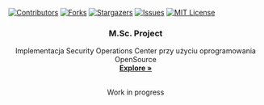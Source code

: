 [![Contributors][contributors-shield]][contributors-url]
[![Forks][forks-shield]][forks-url]
[![Stargazers][stars-shield]][stars-url]
[![Issues][issues-shield]][issues-url]
[![MIT License][license-shield]][license-url]
<br />
<p align="center">
  <h3 align="center">M.Sc. Project</h3>

  <p align="center">
    Implementacja Security Operations Center przy użyciu oprogramowania OpenSource
    <br />
    <a href="https://github.com/egrzeszczak/m.sc.project"><strong>Explore »</strong></a>
    <br />
    <br />
  </p>
</p>

<p align="center">
    Work in progress
</p>





<!-- MARKDOWN LINKS & IMAGES -->
<!-- https://www.markdownguide.org/basic-syntax/#reference-style-links -->
[contributors-shield]: https://img.shields.io/github/contributors/egrzeszczak/m.sc.project.svg?style=flat-square
[contributors-url]: https://github.com/egrzeszczak/m.sc.project/graphs/contributors
[forks-shield]: https://img.shields.io/github/forks/egrzeszczak/m.sc.project.svg?style=flat-square
[forks-url]: https://github.com/egrzeszczak/m.sc.project/network/members
[stars-shield]: https://img.shields.io/github/stars/egrzeszczak/m.sc.project.svg?style=flat-square
[stars-url]: https://github.com/egrzeszczak/m.sc.project/stargazers
[issues-shield]: https://img.shields.io/github/issues/egrzeszczak/m.sc.project.svg?style=flat-square
[issues-url]: https://github.com/egrzeszczak/m.sc.project/issues
[license-shield]: https://img.shields.io/github/license/egrzeszczak/m.sc.project.svg?style=flat-square
[license-url]: https://github.com/egrzeszczak/m.sc.project/blob/master/LICENSE.txt
[linkedin-shield]: https://img.shields.io/badge/-LinkedIn-black.svg?style=flat-square&logo=linkedin&colorB=555
[linkedin-url]: https://linkedin.com/in/egrzeszczak
[product-screenshot]: images/screenshot.png
